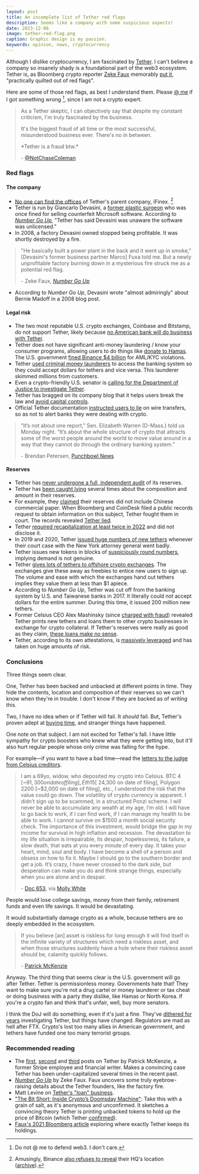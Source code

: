 ```yaml
---
layout: post
title: An incomplete list of Tether red flags
description: Seems like a company with some suspicious aspects!
date: 2023-12-06
image: tether-red-flag.png
caption: Graphic design is my passion.
keywords: opinion, news, cryptocurrency
---
```


<script>
  import {base} from '$app/paths';
</script>

Although I dislike cryptocurrency, I am fascinated by [Tether](https://tether.to). I can't believe a company so insanely shady is a foundational part of the web3 ecosystem. Tether is, as Bloomberg crypto reporter [Zeke Faux][fauxfile] memorably [put it][wheretether], "practically quilted out of red flags". 

Here are some of those red flags, as best I understand them. Please [@ me]({base}/contact) if I got something wrong [^1], since I am not a crypto expert.

[^1]: Do not @ me to defend web3. I don't care.

> As a Tether skeptic, I can objectively say that despite my constant criticism, I'm truly fascinated by the business.
>
> It's the biggest fraud of all time or the most successful, misunderstood business ever. There's no in between.
>
> \*Tether is a fraud btw.\*
> 
> \- [@NotChaseColeman][chase]

### Red flags

#### The company

[^2]: Amusingly, Binance [also refuses to reveal][secrethq] their HQ's location ([archive][secrethqarchive]).

- [No one can find the offices][hiddenhq] of Tether's parent company, iFinex. [^2]
- Tether is run by Giancarlo Devasini, a [former plastic surgeon][wheretether] who was once fined for selling counterfeit Microsoft software. According to [*Number Go Up*][numbergoup], "Tether has said Devasini was unaware the software was unlicensed."
- In 2008, a factory Devasini owned stopped being profitable. It was shortly destroyed by a fire.

> "He basically built a power plant in the back and it went up in smoke," [Devasini's former business partner Marco] Fuxa told me. But a newly unprofitable factory burning down in a mysterious fire struck me as a potential red flag.
>
> \- Zeke Faux, [*Number Go Up*][numbergoup]

- According to *Number Go Up*, Devasini wrote "almost admiringly" about Bernie Madoff in a 2008 blog post.

#### Legal risk

- The two most reputable U.S. crypto exchanges, Coinbase and Bitstamp, do not support Tether, likely because [no American bank will do business with Tether][anon].
- Tether does not have significant anti-money laundering / know your consumer programs, allowing users to do things like [donate to Hamas][hamas]. The U.S. government [fined Binance $4 billion][binancefine] for AML/KYC violations.
- Tether [used criminal money launderers][patio2019] to access the banking system so they could accept dollars for tethers and vice versa. This launderer skimmed millions from customers.
- Even a crypto-friendly U.S. senator is [calling for the Department of Justice to investigate Tether][tetherletter].
- Tether has bragged on its company blog that it helps users break the law and [avoid capital controls][capctrls].
- Official Tether documentation [instructed users to lie][patio2019] on wire transfers, so as not to alert banks they were dealing with crypto. 

> “It’s not about one report,” Sen. Elizabeth Warren (D-Mass.) told us Monday night. “It’s about the whole structure of crypto that attracts some of the worst people around the world to move value around in a way that they cannot do through the ordinary banking system.”
> 
> \- Brendan Petersen, [Punchbowl News][punchbowl]

#### Reserves 

- Tether has [never undergone a full, independent audit][audit] of its reserves.
- Tether has [been caught lying][pationov] several times about the composition and amount in their reserves.
- For example, they [claimed][nopaper] their reserves did not include Chinese commercial paper. When Bloomberg and CoinDesk filed a public records request to obtain information on this subject, Tether fought them in court. The records revealed [Tether lied][chinesepaper].
- Tether [required recapitalization at least twice in 2022][pationov] and did not disclose it. 
- In 2019 and 2020, Tether [issued huge numbers of new tethers][anon] whenever their court case with the New York attorney general went badly.
- Tether issues new tokens in blocks of [suspiciously round numbers][anon], implying demand is not genuine.
- Tether [gives lots of tethers to offshore crypto exchanges][anon]. The exchanges give these away as freebies to entice new users to sign up. The volume and ease with which the exchanges hand out tethers implies they value them at less than $1 apiece.
- According to *Number Go Up*, Tether was cut off from the banking system by U.S. and Taiwanese banks in 2017. It literally could not accept dollars for the entire summer. During this time, it issued 200 million new tethers. 
- Former Celsius CEO Alex Mashinsky (since [charged with fraud][mashfraud]) revealed Tether prints new tethers and loans them to other crypto businesses in exchange for crypto collateral. If Tether's reserves were really as good as they claim, [these loans make no sense][tetherloan].
- Tether, according to its own attestations, is [massively leveraged][pationov] and has taken on huge amounts of risk.

### Conclusions

Three things seem clear.

One, Tether has been backed and unbacked at different points in time. They hide the contents, location and composition of their reserves so we can't know when they're in trouble. I don't know if they are backed as of writing this.

Two, I have no idea when or if Tether will fail. It *should* fail. But, Tether's proven adept at [buying time][pationov], and stranger things have happened. 

One note on that subject. I am not excited for Tether's fall. I have little sympathy for crypto boosters who knew what they were getting into, but it'll also hurt regular people whose only crime was falling for the hype. 

For example—if you want to have a bad time—read the [letters to the judge from Celsius creditors][celsiusletters].

> I am a 69yo, widow, who deposited my crypto into Celsius. BTC 4 [~$91,300 on date of filing], Eth 15 [~$24,300 on date of filing], Polygon 2200 [~$2,000 on date of filing], etc., I understood the risk that the value could go down. The volatility of crypto currency is apparent. I didn’t sign up to be scammed, in a structured Ponzi scheme. I will never be able to accumulate any wealth at my age, I’m old. I will have to go back to work, if I can find work, if I can manage my health to be able to work. I cannot survive on $1500 a month social security check. The importance of this investment, would bridge the gap in my income for survival in high inflation and recession. The devastation to my life situation is irrepairable, its despair, hopelessness, its failure, a slow death, that eats at you every minute of every day. It takes your heart, mind, soul and body. I have become a shell of a person and obsess on how to fix it. Maybe I should go to the southern border and get a job. It’s crazy, I have never crossed to the dark side, but desperation can make you do and think strange things, especially when you are alone and in despair.
>
> \- [Doc 653][653], via [Molly White][celsiusletters]

People would lose college savings, money from their family, retirement funds and even life savings. It would be devastating.

It would substantially damage crypto as a whole, because tethers are so deeply embedded in the ecosystem.

> If you believe [an] asset is riskless for long enough it will find itself in the infinite variety of structures which need a riskless asset, and when those structures suddenly have a hole where their riskless asset should be, calamity quickly follows. 
>
> \- [Patrick McKenzie][patio2019]

Anyway. The third thing that seems clear is the U.S. government will go after Tether. Tether is permissionless money. Governments hate that! They want to make sure you're not a drug cartel or money launderer or tax cheat or doing business with a party they dislike, like Hamas or North Korea. If you're a crypto fan and think that's unfair, well, buy more senators.

I think the DoJ will do something, even if it's just a fine. They've [dithered for years][tetherprobe] investigating Tether, but things have changed. Regulators are mad as hell after FTX. Crypto's lost too many allies in American government, and tethers have funded one too many terrorist groups.

### Recommended reading

- The [first][patio2019], [second][patiomay] and [third][pationov] posts on Tether by Patrick McKenzie, a former Stripe employee and financial writer. Makes a convincing case Tether has been under-capitalized several times in the recent past. 
- [*Number Go Up*][numbergoup] by Zeke Faux. Faux uncovers some truly eyebrow-raising details about the Tether founders, like the factory fire.
- Matt Levine on [Tether's "loan" business][tetherloan].
- ["The Bit Short: Inside Crypto’s Doomsday Machine"][anon]: Take this with a grain of salt, as it's anonymous and unconfirmed. It sketches a convincing theory Tether is printing unbacked tokens to hold up the price of Bitcoin (which Tether [confirmed][tetherloan]).
- [Faux's 2021 Bloomberg article][wheretether] exploring where exactly Tether keeps its holdings.

[audit]: https://beincrypto.com/tether-q2-avoids-full-audit/
[anon]: https://crypto-anonymous-2021.medium.com/the-bit-short-inside-cryptos-doomsday-machine-f8dcf78a64d3
[hamas]: https://www.wsj.com/world/middle-east/militants-behind-israel-attack-raised-millions-in-crypto-b9134b7a
[binancefine]: https://www.justice.gov/opa/pr/binance-and-ceo-plead-guilty-federal-charges-4b-resolution
[pationov]: https://www.kalzumeus.com/2022/11/11/tether-required-recapitalization-again/
[patiomay]: https://www.kalzumeus.com/2022/05/20/tether-required-recapitalization/
[wheretether]: https://www.bloomberg.com/news/features/2021-10-07/crypto-mystery-where-s-the-69-billion-backing-the-stablecoin-tether
[patio2019]: https://www.kalzumeus.com/2019/10/28/tether-and-bitfinex/
[numbergoup]: https://www.amazon.com/Number-Go-Up-Cryptos-Staggering/dp/0593443810
[mashfraud]: https://www.cbsnews.com/news/celsius-founder-alex-mashinsky-arrested-charged-with-fraud/
[mashloan]: https://www.ft.com/content/0035016c-29ad-4e6f-9163-2a17df490aa5
[tetherloan]: https://www.bloomberg.com/opinion/articles/2023-09-21/tether-keeps-lending-tethers
[punchbowl]: https://punchbowl.news/article/lawmakers-push-for-tougher-rules-for-cryptocurrency/
[tetherletter]: https://cointelegraph.com/news/cynthia-lummis-charge-binance-tether-illicit-activities
[celsiusletters]: https://blog.mollywhite.net/celsius-letters/
[653]: https://cases.stretto.com/public/x191/11749/PLEADINGS/1174908312280000000067.pdf
[tetherprobe]: https://www.bloomberg.com/news/articles/2022-10-31/tether-bank-fraud-probe-gets-fresh-look-by-justice-department
[patiotwitter]: https://twitter.com/patio11
[chase]: https://x.com/NotChaseColeman/status/1715976013102846168?s=20
[greaterfool]: https://en.wikipedia.org/wiki/Greater_fool_theory
[capctrls]: https://tether.to/en/what-can-we-attribute-to-the-explosive-growth-of-stablecoins/
[chinesepaper]: https://finance.yahoo.com/news/newly-released-documents-detail-tether-230943657.html
[nopaper]: https://www.bloomberg.com/news/articles/2022-07-27/tether-says-there-is-no-chinese-commercial-paper-among-reserves
[fauxfile]: https://www.bloomberg.com/authors/AP5w7epl1Xo/zeke-faux
[secrethq]: https://www.ft.com/content/77e9282e-cde2-4ea2-bcbc-eae7c88a7910
[secrethqarchive]: https://archive.is/20231205225814/https://www.ft.com/content/77e9282e-cde2-4ea2-bcbc-eae7c88a7910
[hiddenhq]: https://decrypt.co/30642/where-in-the-world-is-bitfinex